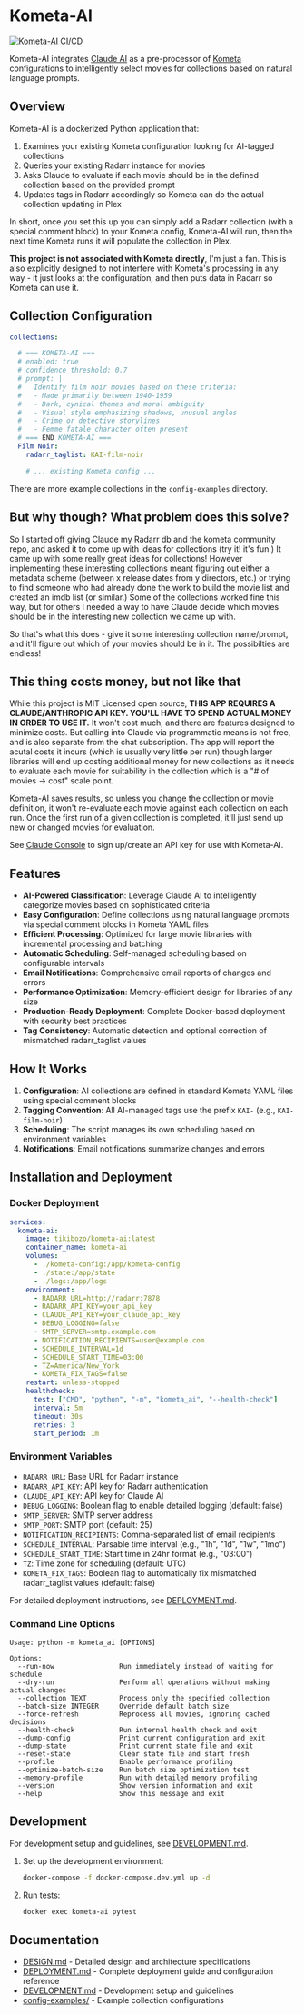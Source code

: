 # Kometa-AI
[![Kometa-AI CI/CD](https://github.com/tikibozo/kometa-ai/actions/workflows/kometa-ci-cd.yml/badge.svg?branch=main)](https://github.com/tikibozo/kometa-ai/actions/workflows/kometa-ci-cd.yml)

Kometa-AI integrates [Claude AI](https://claude.ai) as a pre-processor of [Kometa](https://kometa.wiki/) configurations to intelligently select movies for collections based on natural language prompts.

## Overview

Kometa-AI is a dockerized Python application that:
1. Examines your existing Kometa configuration looking for AI-tagged collections
2. Queries your existing Radarr instance for movies
3. Asks Claude to evaluate if each movie should be in the defined collection based on the provided prompt
4. Updates tags in Radarr accordingly so Kometa can do the actual collection updating in Plex

In short, once you set this up you can simply add a Radarr collection (with a special comment block) to your Kometa config, Kometa-AI will run, then the next time Kometa runs it will populate the collection in Plex. 

**This project is not associated with Kometa directly**, I'm just a fan. This is also explicitly designed to not interfere with Kometa's processing in any way - it just looks at the configuration, and then puts data in Radarr so Kometa can use it.

## Collection Configuration
```yaml
collections:

  # === KOMETA-AI ===
  # enabled: true
  # confidence_threshold: 0.7
  # prompt: |
  #   Identify film noir movies based on these criteria:
  #   - Made primarily between 1940-1959
  #   - Dark, cynical themes and moral ambiguity
  #   - Visual style emphasizing shadows, unusual angles
  #   - Crime or detective storylines
  #   - Femme fatale character often present
  # === END KOMETA-AI ===
  Film Noir:
    radarr_taglist: KAI-film-noir

    # ... existing Kometa config ...
```

There are more example collections in the `config-examples` directory.

## But why though? What problem does this solve?
So I started off giving Claude my Radarr db and the kometa community repo, and asked it to come up with ideas for collections (try it! it's fun.) It came up with some really great ideas for collections! However implementing these interesting collections meant figuring out either a metadata scheme (between x release dates from y directors, etc.) or trying to find someone who had already done the work to build the movie list and created an imdb list (or similar.) Some of the collections worked fine this way, but for others I needed a way to have Claude decide which movies should be in the interesting new collection we came up with. 

So that's what this does - give it some interesting collection name/prompt, and it'll figure out which of your movies should be in it. The possibilties are endless!

## This thing costs money, but not like that
While this project is MIT Licensed open source, **THIS APP REQUIRES A CLAUDE/ANTHROPIC API KEY. YOU'LL HAVE TO SPEND ACTUAL MONEY IN ORDER TO USE IT.** It won't cost much, and there are features designed to minimize costs. But calling into Claude via programmatic means is not free, and is also separate from the chat subscription. The app will report the acutal costs it incurs (which is usually very little per run) though larger libraries will end up costing additional money for new collections as it needs to evaluate each movie for suitability in the collection which is a "# of movies -> cost" scale point. 

Kometa-AI saves results, so unless you change the collection or movie definition, it won't re-evaluate each movie against each collection on each run. Once the first run of a given collection is completed, it'll just send up new or changed movies for evaluation. 

See [Claude Console](https://console.anthropic.com/settings/keys) to sign up/create an API key for use with Kometa-AI.

## Features

- **AI-Powered Classification**: Leverage Claude AI to intelligently categorize movies based on sophisticated criteria
- **Easy Configuration**: Define collections using natural language prompts via special comment blocks in Kometa YAML files
- **Efficient Processing**: Optimized for large movie libraries with incremental processing and batching
- **Automatic Scheduling**: Self-managed scheduling based on configurable intervals
- **Email Notifications**: Comprehensive email reports of changes and errors
- **Performance Optimization**: Memory-efficient design for libraries of any size
- **Production-Ready Deployment**: Complete Docker-based deployment with security best practices
- **Tag Consistency**: Automatic detection and optional correction of mismatched radarr_taglist values

## How It Works

1. **Configuration**: AI collections are defined in standard Kometa YAML files using special comment blocks
2. **Tagging Convention**: All AI-managed tags use the prefix `KAI-` (e.g., `KAI-film-noir`)
3. **Scheduling**: The script manages its own scheduling based on environment variables
4. **Notifications**: Email notifications summarize changes and errors

## Installation and Deployment

### Docker Deployment

```yaml
services:
  kometa-ai:
    image: tikibozo/kometa-ai:latest
    container_name: kometa-ai
    volumes:
      - ./kometa-config:/app/kometa-config
      - ./state:/app/state
      - ./logs:/app/logs
    environment:
      - RADARR_URL=http://radarr:7878
      - RADARR_API_KEY=your_api_key
      - CLAUDE_API_KEY=your_claude_api_key
      - DEBUG_LOGGING=false
      - SMTP_SERVER=smtp.example.com
      - NOTIFICATION_RECIPIENTS=user@example.com
      - SCHEDULE_INTERVAL=1d
      - SCHEDULE_START_TIME=03:00
      - TZ=America/New_York
      - KOMETA_FIX_TAGS=false
    restart: unless-stopped
    healthcheck:
      test: ["CMD", "python", "-m", "kometa_ai", "--health-check"]
      interval: 5m
      timeout: 30s
      retries: 3
      start_period: 1m
```

### Environment Variables

- `RADARR_URL`: Base URL for Radarr instance
- `RADARR_API_KEY`: API key for Radarr authentication
- `CLAUDE_API_KEY`: API key for Claude AI
- `DEBUG_LOGGING`: Boolean flag to enable detailed logging (default: false)
- `SMTP_SERVER`: SMTP server address
- `SMTP_PORT`: SMTP port (default: 25)
- `NOTIFICATION_RECIPIENTS`: Comma-separated list of email recipients
- `SCHEDULE_INTERVAL`: Parsable time interval (e.g., "1h", "1d", "1w", "1mo")
- `SCHEDULE_START_TIME`: Start time in 24hr format (e.g., "03:00")
- `TZ`: Time zone for scheduling (default: UTC)
- `KOMETA_FIX_TAGS`: Boolean flag to automatically fix mismatched radarr_taglist values (default: false)

For detailed deployment instructions, see [DEPLOYMENT.md](DEPLOYMENT.md).

### Command Line Options

```
Usage: python -m kometa_ai [OPTIONS]

Options:
  --run-now                Run immediately instead of waiting for schedule
  --dry-run                Perform all operations without making actual changes
  --collection TEXT        Process only the specified collection
  --batch-size INTEGER     Override default batch size
  --force-refresh          Reprocess all movies, ignoring cached decisions
  --health-check           Run internal health check and exit
  --dump-config            Print current configuration and exit
  --dump-state             Print current state file and exit
  --reset-state            Clear state file and start fresh
  --profile                Enable performance profiling
  --optimize-batch-size    Run batch size optimization test
  --memory-profile         Run with detailed memory profiling
  --version                Show version information and exit
  --help                   Show this message and exit
```

## Development

For development setup and guidelines, see [DEVELOPMENT.md](DEVELOPMENT.md).

1. Set up the development environment:
   ```bash
   docker-compose -f docker-compose.dev.yml up -d
   ```
2. Run tests:
   ```bash
   docker exec kometa-ai pytest
   ```

## Documentation

- [DESIGN.md](DESIGN.md) - Detailed design and architecture specifications
- [DEPLOYMENT.md](DEPLOYMENT.md) - Complete deployment guide and configuration reference
- [DEVELOPMENT.md](DEVELOPMENT.md) - Development setup and guidelines
- [config-examples/](config-examples/) - Example collection configurations
